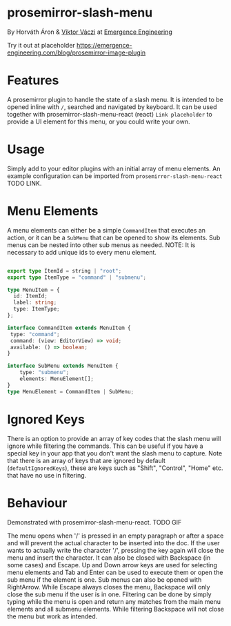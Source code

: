 # prosemirror-slash-menu

By Horváth Áron & [Viktor Váczi](https://emergence-engineering.com/cv/viktor) at [Emergence Engineering](https://emergence-engineering.com/)

Try it out at placeholder <https://emergence-engineering.com/blog/prosemirror-image-plugin>

# Features

A prosemirror plugin to handle the state of a slash menu. It is intended to be opened inline with `/`, searched and navigated by keyboard.
It can be used together with prosemirror-slash-menu-react (react) `Link placeholder` to provide a UI element for
this menu, or you could write your own.

# Usage

Simply add to your editor plugins with an initial array of menu elements. An example configuration can be imported from `prosemirror-slash-menu-react` TODO LINK.


# Menu Elements

A menu elements can either be a simple `CommandItem` that executes an action, or it can be a `SubMenu` that can be opened to show its elements. 
Sub menus can be nested into other sub menus as needed. 
NOTE: It is necessary to add unique ids to every menu element. 
```typescript

export type ItemId = string | "root";
export type ItemType = "command" | "submenu";

type MenuItem = {
  id: ItemId;
  label: string;
  type: ItemType;
};

interface CommandItem extends MenuItem {
 type: "command";
 command: (view: EditorView) => void;
 available: () => boolean;
}

interface SubMenu extends MenuItem {
    type: "submenu";
    elements: MenuElement[];
}
type MenuElement = CommandItem | SubMenu;


```
# Ignored Keys 

There is an option to provide an array of key codes that the slash menu will ignore while filtering the commands. This can be useful if you have a special key in your app
that you don't want the slash menu to capture. 
Note that there is an array of keys that are ignored by default (`defaultIgnoredKeys`), these are keys such as "Shift", "Control", "Home" etc. that have no use in filtering. 

# Behaviour

Demonstrated with prosemirror-slash-menu-react. 
TODO GIF

The menu opens when '/' is pressed in an empty paragraph or after a space and will prevent the actual character to be inserted into the doc. If the user wants to actually write the 
character '/', pressing the key again will close the menu and insert the character. 
It can also be closed with Backspace (in some cases) and Escape. 
Up and Down arrow keys are used for selecting menu elements and Tab and Enter can be used to execute them or open the sub menu if the element is one. Sub menus can also be opened with RightArrow.
While Escape always closes the menu, Backspace will only close the sub menu if the user is in one. 
Filtering can be done by simply typing while the menu is open and return any matches from the main menu elements and all submenu elements. While filtering Backspace will not close the menu but work as intended.
